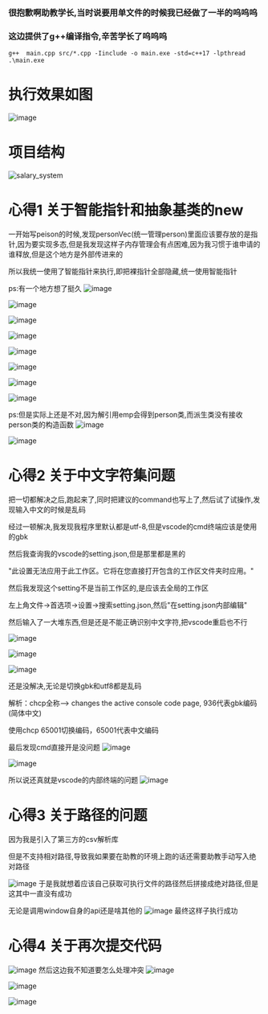 ### 很抱歉啊助教学长,当时说要用单文件的时候我已经做了一半的呜呜呜

### 这边提供了g++编译指令,辛苦学长了呜呜呜

```shell
g++  main.cpp src/*.cpp -Iinclude -o main.exe -std=c++17 -lpthread
.\main.exe
```
# 执行效果如图
![image](https://github.com/user-attachments/assets/85872524-c63b-40f9-a34d-fead50a79c3d)

# 项目结构
![salary_system](https://github.com/user-attachments/assets/f68a6174-bad6-4536-8f6d-8da25fd0b6a6)

# 心得1 关于智能指针和抽象基类的new

一开始写peison的时候,发现personVec(统一管理person)里面应该要存放的是指针,因为要实现多态,但是我发现这样子内存管理会有点困难,因为我习惯于谁申请的谁释放,但是这个地方是外部传进来的

所以我统一使用了智能指针来执行,即把裸指针全部隐藏,统一使用智能指针

ps:有一个地方想了挺久
![image](https://github.com/user-attachments/assets/b7137040-f441-46a5-aca8-85adfe82be1c)

![image](https://github.com/user-attachments/assets/7c6d1ea2-6f17-488f-ab4f-e09aa726cb4e)

![image](https://github.com/user-attachments/assets/7df44a9c-51bf-4a37-805b-fd4f4ee0dba9)

![image](https://github.com/user-attachments/assets/74ba5089-e477-4713-8f1a-8efba06a6491)

![image](https://github.com/user-attachments/assets/a45a4a18-71a0-4665-9105-bb3dc1a4f54d)

![image](https://github.com/user-attachments/assets/ea3345a3-3648-4d3f-821e-199b54f9ef31)

![image](https://github.com/user-attachments/assets/afc7ebb5-d49c-43b6-9f53-50693e7cc961)

![image](https://github.com/user-attachments/assets/a57ac586-d042-4fa5-8129-5952eff81963)

ps:但是实际上还是不对,因为解引用emp会得到person类,而派生类没有接收person类的构造函数
![image](https://github.com/user-attachments/assets/5b796796-c3a4-43e9-9e7c-f51c9b543841)

![image](https://github.com/user-attachments/assets/e0e1f020-e957-43e8-a12a-7d112199930e)



# 心得2 关于中文字符集问题

把一切都解决之后,跑起来了,同时把建议的command也写上了,然后试了试操作,发现输入中文的时候是乱码

经过一顿解决,我发现我程序里默认都是utf-8,但是vscode的cmd终端应该是使用的gbk

然后我查询我的vscode的setting.json,但是那里都是黑的

"此设置无法应用于此工作区。它将在您直接打开包含的工作区文件夹时应用。"

然后我发现这个setting不是当前工作区的,是应该去全局的工作区

左上角文件->首选项->设置->搜索setting.json,然后"在setting.json内部编辑"

然后输入了一大堆东西,但是还是不能正确识别中文字符,把vscode重启也不行

![image](https://github.com/user-attachments/assets/80c4d54e-83e3-42f6-8606-759bb1710645)

![image](https://github.com/user-attachments/assets/13d10ab2-e8f2-4d34-9247-40f3efc49935)

![image](https://github.com/user-attachments/assets/02e818c1-8266-408e-92d3-429ee5bdbaa7)

还是没解决,无论是切换gbk和utf8都是乱码

解析：chcp全称—> changes the active console code page, 936代表gbk编码(简体中文)

使用chcp 65001切换编码，65001代表中文编码

最后发现cmd直接开是没问题
![image](https://github.com/user-attachments/assets/b1472eaa-2bc7-4e29-adbb-3a0dc24066d4)

![image](https://github.com/user-attachments/assets/f937352b-97f4-4b54-9e74-1ac0fe13b98b)

所以说还真就是vscode的内部终端的问题 
![image](https://github.com/user-attachments/assets/b57b0141-2deb-47d8-b538-91e8831d8cd4)


# 心得3 关于路径的问题

因为我是引入了第三方的csv解析库

但是不支持相对路径,导致我如果要在助教的环境上跑的话还需要助教手动写入绝对路径

![image](https://github.com/user-attachments/assets/69ebc900-d06e-4e0d-905d-810c5bdc6cb8)
于是我就想着应该自己获取可执行文件的路径然后拼接成绝对路径,但是这其中一直没有成功

无论是调用window自身的api还是啥其他的
![image](https://github.com/user-attachments/assets/0448a747-a8d1-403e-a3c5-e261ca5e7969)
最终这样子执行成功

# 心得4 关于再次提交代码
![image](https://github.com/user-attachments/assets/8b92e15d-9452-44e9-b889-a8db1e0c0399)
然后这边我不知道要怎么处理冲突
![image](https://github.com/user-attachments/assets/f4df66fb-be4a-48e5-8b76-bc096e46bfc0)

![image](https://github.com/user-attachments/assets/63e0f376-372c-4d49-a14e-cb35e454cd21)

![image](https://github.com/user-attachments/assets/39a529eb-01b5-4234-bc71-19054e560dc8)
